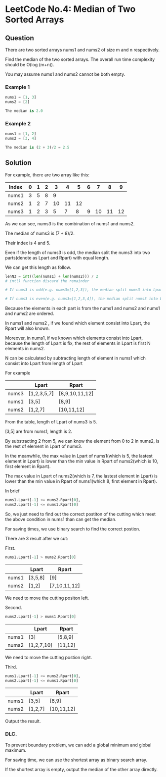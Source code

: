 # LeetCode No.4: Median of Two Sorted Arrays

## Question

There are two sorted arrays nums1 and nums2 of size m and n respectively.

Find the median of the two sorted arrays. The overall run time complexity should be O(log (m+n)).

You may assume nums1 and nums2 cannot be both empty.

### Example 1

```Python
nums1 = [1, 3]
nums2 = [2]

The median is 2.0
```

### Example 2

```Python
nums1 = [1, 2]
nums2 = [3, 4]

The median is (2 + 3)/2 = 2.5
```

## Solution

For example, there are two array like this:

| Index | 0   | 1   | 2   | 3   | 4   | 5   | 6   | 7   | 8   | 9   |
| ----- | --- | --- | --- | --- | --- | --- | --- | --- | --- | --- |
| nums1 | 3   | 5   | 8   | 9   |     |     |
| nums2 | 1   | 2   | 7   | 10  | 11  | 12  |
| nums3 | 1   | 2   | 3   | 5   | 7   | 8   | 9   | 10  | 11  | 12  |

As we can see, nums3 is the combination of nums1 and nums2.

The median of nums3 is (7 + 8)/2.

Their index is 4 and 5.

Even if the length of nums3 is odd, the median split the nums3 into two parts(denote as Lpart and Rpart) with equal length.

We can get this length as follow.

```python
lenN3 = int((len(nums1) + len(nums2))) / 2
# int() function discard the remainder

# If nums3 is odd(e.g. nums3=[1,2,3]), the median split nums3 into Lpart = [1] and Rpart = [3]. The length of each part is int(len(nums3)/2) =

# If nums3 is even(e.g. nums3=[1,2,3,4]), the median split nums3 into Lpart = [1,2] and Rpart = [3,4]. The length of each part is int int(len(nums3)/2) = 2
```

Because the elements in each part is from the nums1 and nums2 and nums1 and nums2 are ordered.

In nums1 and nums2 , if we found which element consist into Lpart, the Rpart will also known.

Moreover, in nums1, if we known which elements consist into Lpart, because the length of Lpart is fix, the rest of elements in Lpart is first N elements in nums2.

N can be calculated by subtracting length of element in nums1 which consist into Lpart from length of Lpart

For example

|       | Lpart       | Rpart          |
| ----- | ----------- | -------------- |
| nums3 | [1,2,3,5,7] | [8,9,10,11,12] |
| nums1 | [3,5]       | [8,9]          |
| nums2 | [1,2,7]     | [10,11,12]     |

From the table, length of Lpart of nums3 is 5.

[3,5] are from nums1, length is 2.

By substracting 2 from 5, we can know the element from 0 to 2 in nums2, is the rest of element in Lpart of nums3.

In the meanwhile, the max value in Lpart of nums1(which is 5, the lastest element in Lpart) is lower than the min value in Rpart of nums2(which is 10, first element in Rpart).

The max value in Lpart of nums2(which is 7, the lastest element in Lpart) is lower than the min value in Rpart of nums1(which 8, first element in Rpart).

In brief

```python
nums1.Lpart[-1] <= nums2.Rpart[0],
nums2.Lpart[-1] <= nums1.Rpart[0]
```

So, we just need to find out the correct postiton of the cutting which meet the above condition in nums1 than can get the median.

For saving times, we use binary search to find the correct postion.

There are 3 result after we cut:

First.

```python
nums1.Lpart[-1] > nums2.Rpart[0]
```

|       | Lpart   | Rpart        |
| ----- | ------- | ------------ |
| nums1 | [3,5,8] | [9]          |
| nums2 | [1,2]   | [7,10,11,12] |

We need to move the cutting positon left.

Second.

```python
nums2.Lpart[-1] > nums1.Rpart[0]
```

|       | Lpart      | Rpart   |
| ----- | ---------- | ------- |
| nums1 | [3]        | [5,8,9] |
| nums2 | [1,2,7,10] | [11,12] |

We need to move the cutting postion right.

Third.

```python
nums1.Lpart[-1] <= nums2.Rpart[0],
nums2.Lpart[-1] <= nums1.Rpart[0]
```

|       | Lpart   | Rpart      |
| ----- | ------- | ---------- |
| nums1 | [3,5]   | [8,9]      |
| nums2 | [1,2,7] | [10,11,12] |

Output the result.

### DLC.

To prevent boundary problem, we can add a global minimum and global maximum.

For saving time, we can use the shortest array as binary search array.

If the shortest array is empty, output the median of the other array directly.
